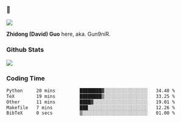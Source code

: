 ### 👋

![](https://komarev.com/ghpvc/?username=Gun9niR&label=Total+Views)

**Zhidong (David) Guo** here, aka. Gun9niR.

### Github Stats

<img src="https://github-readme-stats.vercel.app/api?username=Gun9niR&count_private=true&show_icons=true&theme=vue-dark&hide_title=true">

### Coding Time

<!--START_SECTION:waka-->

```txt
Python     20 mins         ████████▓░░░░░░░░░░░░░░░░   34.48 %
TeX        19 mins         ████████▒░░░░░░░░░░░░░░░░   33.25 %
Other      11 mins         ████▓░░░░░░░░░░░░░░░░░░░░   19.01 %
Makefile   7 mins          ███░░░░░░░░░░░░░░░░░░░░░░   12.26 %
BibTeX     0 secs          ▒░░░░░░░░░░░░░░░░░░░░░░░░   01.00 %
```

<!--END_SECTION:waka-->
